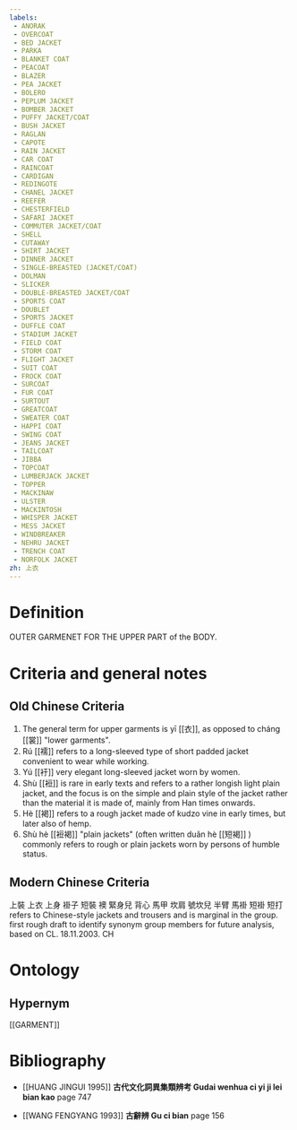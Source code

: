 ```yaml
---
labels: 
 - ANORAK
 - OVERCOAT
 - BED JACKET
 - PARKA
 - BLANKET COAT
 - PEACOAT
 - BLAZER
 - PEA JACKET
 - BOLERO
 - PEPLUM JACKET
 - BOMBER JACKET
 - PUFFY JACKET/COAT
 - BUSH JACKET
 - RAGLAN
 - CAPOTE
 - RAIN JACKET
 - CAR COAT
 - RAINCOAT
 - CARDIGAN
 - REDINGOTE
 - CHANEL JACKET
 - REEFER
 - CHESTERFIELD
 - SAFARI JACKET
 - COMMUTER JACKET/COAT
 - SHELL
 - CUTAWAY
 - SHIRT JACKET
 - DINNER JACKET
 - SINGLE-BREASTED (JACKET/COAT)
 - DOLMAN
 - SLICKER
 - DOUBLE-BREASTED JACKET/COAT
 - SPORTS COAT
 - DOUBLET
 - SPORTS JACKET
 - DUFFLE COAT
 - STADIUM JACKET
 - FIELD COAT
 - STORM COAT
 - FLIGHT JACKET
 - SUIT COAT
 - FROCK COAT
 - SURCOAT
 - FUR COAT
 - SURTOUT
 - GREATCOAT
 - SWEATER COAT
 - HAPPI COAT
 - SWING COAT
 - JEANS JACKET
 - TAILCOAT
 - JIBBA
 - TOPCOAT
 - LUMBERJACK JACKET
 - TOPPER
 - MACKINAW
 - ULSTER
 - MACKINTOSH
 - WHISPER JACKET
 - MESS JACKET
 - WINDBREAKER
 - NEHRU JACKET
 - TRENCH COAT
 - NORFOLK JACKET
zh: 上衣
---
```


# Definition
OUTER GARMENET FOR THE UPPER PART of the BODY.
# Criteria and general notes
## Old Chinese Criteria
1. The general term for upper garments is yī [[衣]], as opposed to cháng [[裳]] "lower garments".
2. Rú [[襦]] refers to a long-sleeved type of short padded jacket convenient to wear while working.
3. Yú [[衧]] very elegant long-sleeved jacket worn by women.
4. Shù [[裋]] is rare in early texts and refers to a rather longish light plain jacket, and the focus is on the simple and plain style of the jacket rather than the material it is made of, mainly from Han times onwards.
5. Hè [[褐]] refers to a rough jacket made of kudzo vine in early times, but later also of hemp.
6. Shù hè [[裋褐]] "plain jackets" (often written duǎn hè [[短褐]] ) commonly refers to rough or plain jackets worn by persons of humble status.
## Modern Chinese Criteria
上裝
上衣
上身
褂子
短裝
襖
緊身兒
背心
馬甲
坎肩
號坎兒
半臂
馬褂
短褂
短打 refers to Chinese-style jackets and trousers and is marginal in the group.
first rough draft to identify synonym group members for future analysis, based on CL. 18.11.2003. CH
# Ontology

## Hypernym
[[GARMENT]]
# Bibliography
- [[HUANG JINGUI 1995]]
**古代文化詞異集類辨考 Gudai wenhua ci yi ji lei bian kao** page 747

- [[WANG FENGYANG 1993]]
**古辭辨 Gu ci bian** page 156
